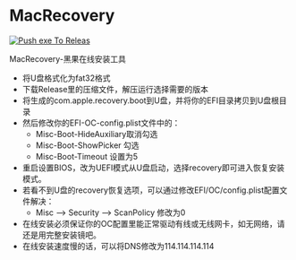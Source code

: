 # MacRecovery
[![Push exe To Releas](https://github.com/LoveGlaze/MacRecovery/actions/workflows/Auto%20py%20to%20exe.yml/badge.svg?branch=master)](https://github.com/LoveGlaze/MacRecovery/actions/workflows/Auto%20py%20to%20exe.yml)

MacRecovery-黑果在线安装工具
- 将U盘格式化为fat32格式
- 下载Release里的压缩文件，解压运行选择需要的版本
- 将生成的com.apple.recovery.boot到U盘，并将你的EFI目录拷贝到U盘根目录
- 然后修改你的EFI-OC-config.plist文件中的：
   - Misc-Boot-HideAuxiliary取消勾选
   - Misc-Boot-ShowPicker   勾选
   - Misc-Boot-Timeout     设置为5
- 重启设置BIOS，改为UEFI模式从U盘启动，选择recovery即可进入恢复安装模式。
- 若看不到U盘的recovery恢复选项，可以通过修改EFI/OC/config.plist配置文件解决：
   - Misc --> Security --> ScanPolicy  修改为0 
- 在线安装必须保证你的OC配置里能正常驱动有线或无线网卡，如无网络，请还是用完整安装镜吧。
- 在线安装速度慢的话，可以将DNS修改为114.114.114.114

